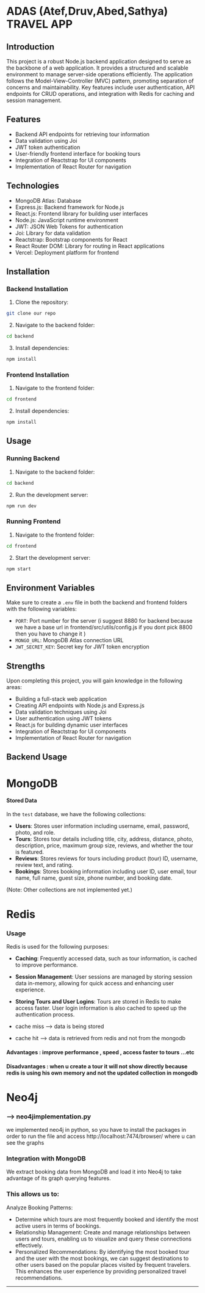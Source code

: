 # ADAS (Atef,Druv,Abed,Sathya) TRAVEL APP 

## Introduction
This project is a robust Node.js backend application designed to serve as the backbone of a web application. It provides a structured and scalable environment to manage server-side operations efficiently. The application follows the Model-View-Controller (MVC) pattern, promoting separation of concerns and maintainability. Key features include user authentication, API endpoints for CRUD operations, and integration with Redis for caching and session management.
## Features

- Backend API endpoints for retrieving tour information
- Data validation using Joi
- JWT token authentication
- User-friendly frontend interface for booking tours
- Integration of Reactstrap for UI components
- Implementation of React Router for navigation

## Technologies

- MongoDB Atlas: Database
- Express.js: Backend framework for Node.js
- React.js: Frontend library for building user interfaces
- Node.js: JavaScript runtime environment
- JWT: JSON Web Tokens for authentication
- Joi: Library for data validation
- Reactstrap: Bootstrap components for React
- React Router DOM: Library for routing in React applications
- Vercel: Deployment platform for frontend

## Installation

### Backend Installation

1. Clone the repository:

```bash
git clone our repo
```

2. Navigate to the backend folder:

```bash
cd backend
```

3. Install dependencies:

```bash
npm install
```

### Frontend Installation

1. Navigate to the frontend folder:

```bash
cd frontend
```

2. Install dependencies:

```bash
npm install
```

## Usage

### Running Backend

1. Navigate to the backend folder:

```bash
cd backend
```

2. Run the development server:

```bash
npm run dev
```

### Running Frontend

1. Navigate to the frontend folder:

```bash
cd frontend
```

2. Start the development server:

```bash
npm start
```

## Environment Variables

Make sure to create a `.env` file in both the backend and frontend folders with the following variables:

- `PORT`: Port number for the server (i suggest 8880 for backend because we have a base url in frontend/src/utils/config.js if you dont pick 8800 then you have to change it )
- `MONGO_URL`: MongoDB Atlas connection URL
- `JWT_SECRET_KEY`: Secret key for JWT token encryption

## Strengths

Upon completing this project, you will gain knowledge in the following areas:

- Building a full-stack web application 
- Creating API endpoints with Node.js and Express.js
- Data validation techniques using Joi
- User authentication using JWT tokens
- React.js for building dynamic user interfaces
- Integration of Reactstrap for UI components
- Implementation of React Router for navigation



## Backend Usage

#  MongoDB

#### Stored Data
In the `test` database, we have the following collections:

- **Users**: Stores user information including username, email, password, photo, and role.
- **Tours**: Stores tour details including title, city, address, distance, photo, description, price, maximum group size, reviews, and whether the tour is featured.
- **Reviews**: Stores reviews for tours including product (tour) ID, username, review text, and rating.
- **Bookings**: Stores booking information including user ID, user email, tour name, full name, guest size, phone number, and booking date.

(Note: Other collections are not implemented yet.)

# Redis

### Usage
Redis is used for the following purposes:

- **Caching**: Frequently accessed data, such as tour information, is cached to improve performance.
- **Session Management**: User sessions are managed by storing session data in-memory, allowing for quick access and enhancing user experience.
- **Storing Tours and User Logins**: Tours are stored in Redis to make access faster. User login information is also cached to speed up the authentication process.

- cache miss --> data is being stored
- cache hit --> data is retrieved from redis and not from the mongodb 

#### Advantages : improve performance , speed , access faster to tours ...etc
#### Disadvantages : when u create a tour it will not show directly because redis is using his own memory and not the updated collection in mongodb
# Neo4j 
### --> neo4jimplementation.py
we implemented neo4j in python, so you have to install the packages in order to run the file and access http://localhost:7474/browser/ where u can see the graphs 

### Integration with MongoDB

We extract booking data from MongoDB and load it into Neo4j to take advantage of its graph querying features.
### This allows us to:

Analyze Booking Patterns:
- Determine which tours are most frequently booked and identify the most active users in terms of bookings.
- Relationship Management: Create and manage relationships between users and tours, enabling us to visualize and query these connections effectively.
- Personalized Recommendations: By identifying the most booked tour and the user with the most bookings, we can suggest destinations to other users based on the popular places visited by frequent travelers. This enhances the user experience by providing personalized travel recommendations.



---
 
